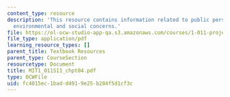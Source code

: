```yaml
---
content_type: resource
description: 'This resource contains information related to public perspective: economic,
  environmental and social concerns.'
file: https://ol-ocw-studio-app-qa.s3.amazonaws.com/courses/1-011-project-evaluation-spring-2011/fc4015ec1badd4919e25b284f5d1cf3c_MIT1_011S11_chpt04.pdf
file_type: application/pdf
learning_resource_types: []
parent_title: Textbook Resources
parent_type: CourseSection
resourcetype: Document
title: MIT1_011S11_chpt04.pdf
type: OCWFile
uid: fc4015ec-1bad-d491-9e25-b284f5d1cf3c
---
```

